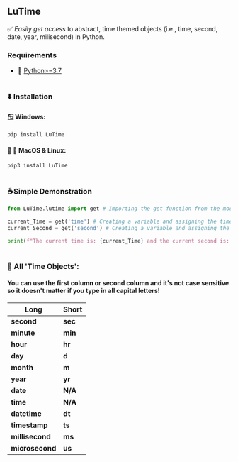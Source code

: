 ## LuTime

✅ *Easily get access* to abstract, time themed objects (i.e., time, second, date, year, milisecond) in Python.

### Requirements

 - 🐍 [Python>=3.7](https://www.python.org/downloads/)

#

### ⬇️ Installation
#### 🪟 Windows:
```bash
pip install LuTime 
```

#### 🍎 🐧 MacOS & Linux:
```bash
pip3 install LuTime
```

#

### ☕Simple Demonstration

```python
from LuTime.lutime import get # Importing the get function from the module

current_Time = get('time') # Creating a variable and assigning the time to it
current_Second = get('second') # Creating a variable and assigning the second to it

print(f"The current time is: {current_Time} and the current second is: {current_Second}")
```

#

### 📃 All 'Time Objects':

####  You can use the first column or second column and it's not case sensitive so it doesn't matter if you type in all capital letters!

| **Long**        	| **Short** 	|
|-----------------	|-----------	|
| **second**      	| **sec**   	|
| **minute**      	| **min**   	|
| **hour**        	| **hr**    	|
| **day**         	| **d**     	|
| **month**       	| **m**     	|
| **year**        	| **yr**    	|
| **date**        	| **N/A**   	|
| **time**        	| **N/A**   	|
| **datetime**    	| **dt**    	|
| **timestamp**   	| **ts**    	|
| **millisecond** 	| **ms**    	|
| **microsecond** 	| **us**    	|